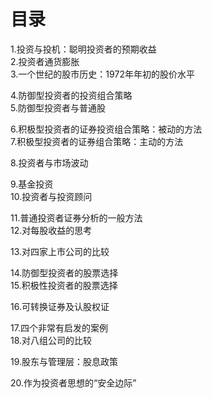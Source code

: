 
# 目录
1.投资与投机：聪明投资者的预期收益    
2.投资者通货膨胀    
3.一个世纪的股市历史：1972年年初的股价水平    


4.防御型投资者的投资组合策略    
5.防御型投资者与普通股

6.积极型投资者的证券投资组合策略：被动的方法    
7.积极型投资者的证券组合策略：主动的方法

8.投资者与市场波动   

9.基金投资   
10.投资者与投资顾问

11.普通投资者证券分析的一般方法    
12.对每股收益的思考   

13.对四家上市公司的比较

14.防御型投资者的股票选择   
15.积极性投资者的股票选择

16.可转换证券及认股权证

17.四个非常有启发的案例   
18.对八组公司的比较

19.股东与管理层：股息政策

20.作为投资者思想的“安全边际”

